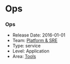 # Ops
### Ops
* Release Date: 2016-01-01
* Team: [Platform & SRE](../teams/platform.md)
* Type: service
* Level: Application
* Area: [Tools](../areas/tools.png)
